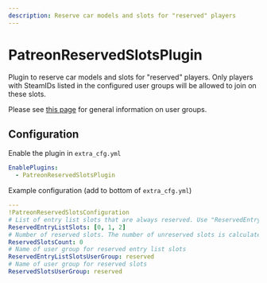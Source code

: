 ```yaml
---
description: Reserve car models and slots for "reserved" players
---
```


# PatreonReservedSlotsPlugin
Plugin to reserve car models and slots for "reserved" players. Only players with SteamIDs listed in the configured user groups will be allowed to join on these slots.  

Please see [this page](../assettoserver-hub/user-groups) for general information on user groups.

## Configuration
Enable the plugin in `extra_cfg.yml`
```yaml
EnablePlugins:
  - PatreonReservedSlotsPlugin
```
Example configuration (add to bottom of `extra_cfg.yml`)
```yaml
---
!PatreonReservedSlotsConfiguration
# List of entry list slots that are always reserved. Use "ReservedEntryListSlots: []" to disable
ReservedEntryListSlots: [0, 1, 2]
# Number of reserved slots. The number of unreserved slots is calculated like this: Total slots - Fixed AI slots - Reserved car model slots - Reserved slots. 0 to disable
ReservedSlotsCount: 0
# Name of user group for reserved entry list slots
ReservedEntryListSlotsUserGroup: reserved
# Name of user group for reserved slots
ReservedSlotsUserGroup: reserved
```

